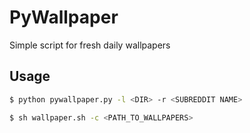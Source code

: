 # PyWallpaper
Simple script for fresh daily wallpapers

## Usage
```bash
$ python pywallpaper.py -l <DIR> -r <SUBREDDIT NAME>
```

```bash
$ sh wallpaper.sh -c <PATH_TO_WALLPAPERS>
```
